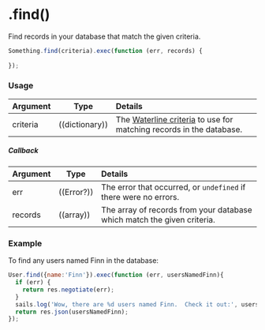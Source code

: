 # .find()

Find records in your database that match the given criteria.

```javascript
Something.find(criteria).exec(function (err, records) {
  
});
```

### Usage

|     Argument        | Type                                         | Details                            |
|:--------------------|----------------------------------------------|:-----------------------------------|
|    criteria         | ((dictionary))                               | The [Waterline criteria](https://github.com/balderdashy/waterline-docs/blob/master/queries/query-language.md) to use for matching records in the database.

##### Callback

|     Argument        | Type                | Details |
|:--------------------|---------------------|:---------------------------------------------------------------------------------|
|    err              | ((Error?))          | The error that occurred, or `undefined` if there were no errors.
|    records          | ((array))           | The array of records from your database which match the given criteria.


### Example

To find any users named Finn in the database:
```javascript
User.find({name:'Finn'}).exec(function (err, usersNamedFinn){
  if (err) {
    return res.negotiate(err);
  }
  sails.log('Wow, there are %d users named Finn.  Check it out:', usersNamedFinn.length, usersNamedFinn);
  return res.json(usersNamedFinn);
});
```


<docmeta name="importance" value="10">
<docmeta name="displayName" value=".find()">

